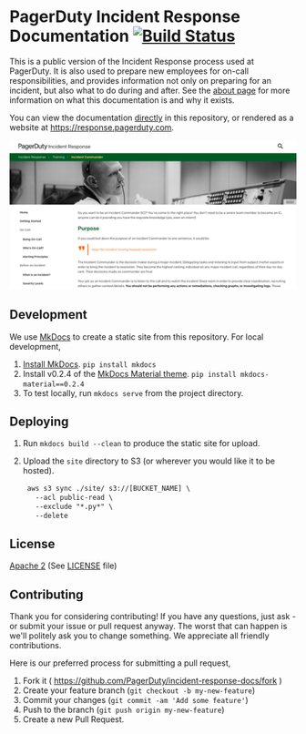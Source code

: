 # PagerDuty Incident Response Documentation [![Build Status](https://travis-ci.com/PagerDuty/incident-response-docs.svg?token=zdc1SxQUyY3TG9TLD3Xz&branch=master)](https://travis-ci.com/PagerDuty/incident-response-docs)
This is a public version of the Incident Response process used at PagerDuty. It is also used to prepare new employees for on-call responsibilities, and provides information not only on preparing for an incident, but also what to do during and after. See the [about page](docs/about.md) for more information on what this documentation is and why it exists.

You can view the documentation [directly](/docs/index.md) in this repository, or rendered as a website at https://response.pagerduty.com.

[![PagerDuty Incident Response Documentation](screenshot.png)](https://response.pagerduty.com)

## Development
We use [MkDocs](http://www.mkdocs.org/) to create a static site from this repository. For local development,

1. [Install MkDocs](http://www.mkdocs.org/#installation). `pip install mkdocs`
1. Install v0.2.4 of the [MkDocs Material theme](https://github.com/squidfunk/mkdocs-material). `pip install mkdocs-material==0.2.4`
1. To test locally, run `mkdocs serve` from the project directory.

## Deploying
1. Run `mkdocs build --clean` to produce the static site for upload.
1. Upload the `site` directory to S3 (or wherever you would like it to be hosted).

        aws s3 sync ./site/ s3://[BUCKET_NAME] \
          --acl public-read \
          --exclude "*.py*" \
          --delete

## License
[Apache 2](http://www.apache.org/licenses/LICENSE-2.0) (See [LICENSE](LICENSE) file)

## Contributing
Thank you for considering contributing! If you have any questions, just ask - or submit your issue or pull request anyway. The worst that can happen is we'll politely ask you to change something. We appreciate all friendly contributions.

Here is our preferred process for submitting a pull request,

1. Fork it ( https://github.com/PagerDuty/incident-response-docs/fork )
1. Create your feature branch (`git checkout -b my-new-feature`)
1. Commit your changes (`git commit -am 'Add some feature'`)
1. Push to the branch (`git push origin my-new-feature`)
1. Create a new Pull Request.
